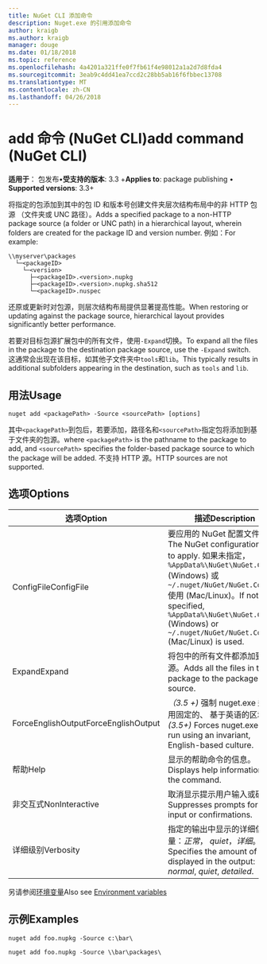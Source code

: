 ```yaml
---
title: NuGet CLI 添加命令
description: Nuget.exe 的引用添加命令
author: kraigb
ms.author: kraigb
manager: douge
ms.date: 01/18/2018
ms.topic: reference
ms.openlocfilehash: 4a4201a321ffe0f7fb61f4e98012a1a2d7d8fda4
ms.sourcegitcommit: 3eab9c4dd41ea7ccd2c28bb5ab16f6fbbec13708
ms.translationtype: MT
ms.contentlocale: zh-CN
ms.lasthandoff: 04/26/2018
---
```

# <a name="add-command-nuget-cli"></a><span data-ttu-id="1d746-103">add 命令 (NuGet CLI)</span><span class="sxs-lookup"><span data-stu-id="1d746-103">add command (NuGet CLI)</span></span>

<span data-ttu-id="1d746-104">**适用于**： 包发布&bullet;**受支持的版本**: 3.3 +</span><span class="sxs-lookup"><span data-stu-id="1d746-104">**Applies to**: package publishing &bullet; **Supported versions**: 3.3+</span></span>

<span data-ttu-id="1d746-105">将指定的包添加到其中的包 ID 和版本号创建文件夹层次结构布局中的非 HTTP 包源 （文件夹或 UNC 路径）。</span><span class="sxs-lookup"><span data-stu-id="1d746-105">Adds a specified package to a non-HTTP package source (a folder or UNC path) in a hierarchical layout, wherein folders are created for the package ID and version number.</span></span> <span data-ttu-id="1d746-106">例如：</span><span class="sxs-lookup"><span data-stu-id="1d746-106">For example:</span></span>

    \\myserver\packages
      └─<packageID>
        └─<version>
          ├─<packageID>.<version>.nupkg
          ├─<packageID>.<version>.nupkg.sha512
          └─<packageID>.nuspec

<span data-ttu-id="1d746-107">还原或更新时对包源，则层次结构布局提供显著提高性能。</span><span class="sxs-lookup"><span data-stu-id="1d746-107">When restoring or updating against the package source, hierarchical layout provides significantly better performance.</span></span>

<span data-ttu-id="1d746-108">若要对目标包源扩展包中的所有文件，使用`-Expand`切换。</span><span class="sxs-lookup"><span data-stu-id="1d746-108">To expand all the files in the package to the destination package source, use the `-Expand` switch.</span></span> <span data-ttu-id="1d746-109">这通常会出现在该目标，如其他子文件夹中`tools`和`lib`。</span><span class="sxs-lookup"><span data-stu-id="1d746-109">This typically results in additional subfolders appearing in the destination, such as `tools` and `lib`.</span></span>

## <a name="usage"></a><span data-ttu-id="1d746-110">用法</span><span class="sxs-lookup"><span data-stu-id="1d746-110">Usage</span></span>

```cli
nuget add <packagePath> -Source <sourcePath> [options]
```

<span data-ttu-id="1d746-111">其中`<packagePath>`到包后，若要添加，路径名和`<sourcePath>`指定包将添加到基于文件夹的包源。</span><span class="sxs-lookup"><span data-stu-id="1d746-111">where `<packagePath>` is the pathname to the package to add, and `<sourcePath>` specifies the folder-based package source to which the package will be added.</span></span> <span data-ttu-id="1d746-112">不支持 HTTP 源。</span><span class="sxs-lookup"><span data-stu-id="1d746-112">HTTP sources are not supported.</span></span>

## <a name="options"></a><span data-ttu-id="1d746-113">选项</span><span class="sxs-lookup"><span data-stu-id="1d746-113">Options</span></span>

| <span data-ttu-id="1d746-114">选项</span><span class="sxs-lookup"><span data-stu-id="1d746-114">Option</span></span> | <span data-ttu-id="1d746-115">描述</span><span class="sxs-lookup"><span data-stu-id="1d746-115">Description</span></span> |
| --- | --- |
| <span data-ttu-id="1d746-116">ConfigFile</span><span class="sxs-lookup"><span data-stu-id="1d746-116">ConfigFile</span></span> | <span data-ttu-id="1d746-117">要应用的 NuGet 配置文件。</span><span class="sxs-lookup"><span data-stu-id="1d746-117">The NuGet configuration file to apply.</span></span> <span data-ttu-id="1d746-118">如果未指定， `%AppData%\NuGet\NuGet.Config` (Windows) 或`~/.nuget/NuGet/NuGet.Config`使用 (Mac/Linux)。</span><span class="sxs-lookup"><span data-stu-id="1d746-118">If not specified, `%AppData%\NuGet\NuGet.Config` (Windows) or `~/.nuget/NuGet/NuGet.Config` (Mac/Linux) is used.</span></span>|
| <span data-ttu-id="1d746-119">Expand</span><span class="sxs-lookup"><span data-stu-id="1d746-119">Expand</span></span> | <span data-ttu-id="1d746-120">将包中的所有文件都添加到包源。</span><span class="sxs-lookup"><span data-stu-id="1d746-120">Adds all the files in the package to the package source.</span></span> |
| <span data-ttu-id="1d746-121">ForceEnglishOutput</span><span class="sxs-lookup"><span data-stu-id="1d746-121">ForceEnglishOutput</span></span> | <span data-ttu-id="1d746-122">*（3.5 +)* 强制 nuget.exe 运行使用固定的、 基于英语的区域性。</span><span class="sxs-lookup"><span data-stu-id="1d746-122">*(3.5+)* Forces nuget.exe to run using an invariant, English-based culture.</span></span> |
| <span data-ttu-id="1d746-123">帮助</span><span class="sxs-lookup"><span data-stu-id="1d746-123">Help</span></span> | <span data-ttu-id="1d746-124">显示的帮助命令的信息。</span><span class="sxs-lookup"><span data-stu-id="1d746-124">Displays help information for the command.</span></span> |
| <span data-ttu-id="1d746-125">非交互式</span><span class="sxs-lookup"><span data-stu-id="1d746-125">NonInteractive</span></span> | <span data-ttu-id="1d746-126">取消显示提示用户输入或确认。</span><span class="sxs-lookup"><span data-stu-id="1d746-126">Suppresses prompts for user input or confirmations.</span></span> |
| <span data-ttu-id="1d746-127">详细级别</span><span class="sxs-lookup"><span data-stu-id="1d746-127">Verbosity</span></span> | <span data-ttu-id="1d746-128">指定的输出中显示的详细信息量：*正常*， *quiet*，*详细*。</span><span class="sxs-lookup"><span data-stu-id="1d746-128">Specifies the amount of detail displayed in the output: *normal*, *quiet*, *detailed*.</span></span> |

<span data-ttu-id="1d746-129">另请参阅[环境变量](cli-ref-environment-variables.md)</span><span class="sxs-lookup"><span data-stu-id="1d746-129">Also see [Environment variables](cli-ref-environment-variables.md)</span></span>

## <a name="examples"></a><span data-ttu-id="1d746-130">示例</span><span class="sxs-lookup"><span data-stu-id="1d746-130">Examples</span></span>

```cli
nuget add foo.nupkg -Source c:\bar\

nuget add foo.nupkg -Source \\bar\packages\
```
